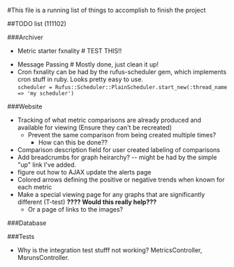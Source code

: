 #This file is a running list of things to accomplish to finish the project

##TODO list (111102)

###Archiver
-	Metric starter fxnality  # TEST THIS!!
*	Message Passing # Mostly done, just clean it up!
* Cron fxnality can be had by the rufus-scheduler gem, which implements cron stuff in ruby.  Looks pretty easy to use.  
		`scheduler = Rufus::Scheduler::PlainScheduler.start_new(:thread_name => 'my scheduler')`

###Website
  - Tracking of what metric comparisons are already produced and available for viewing (Ensure they can't be recreated)
    - Prevent the same comparison from being created multiple times?
      - How can this be done??
  - Comparison description field for user created labeling of comparisons
  - Add breadcrumbs for graph heirarchy?
      -- might be had by the simple "up" link I've added.
  - figure out how to AJAX update the alerts page  
- Colored arrows defining the positive or negative trends when known for each metric
- Make a special viewing page for any graphs that are significantly different (T-test) __????  Would this really help???__
  * Or a page of links to the images?

###Database

###Tests
* Why is the integration test stufff not working? MetricsController,
  MsrunsController.

